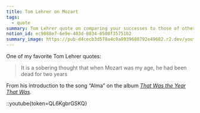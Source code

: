 ```yaml
---
title: Tom Lehrer on Mozart
tags:
  - quote
summary: Tom Lehrer quote on comparing your successes to those of others
notion_id: ec9088e7-6e9e-403d-8034-6508f35751b2
summary_image: https://pub-d4cecb3d578a4c0a8939680792e49682.r2.dev/youtube/QL6KgbrGSKQ.jpg
---
```

One of my favorite Tom Lehrer quotes:

> It is a sobering thought that when Mozart was my age, he had been dead for two years

From his introduction to the song “Alma” on the album [_That Was the Year That Was_](https://en.wikipedia.org/wiki/That_Was_the_Year_That_Was)_._

::youtube{token=QL6KgbrGSKQ}
